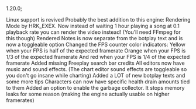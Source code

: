 1.20.0;

Linux support is revived
Probably the best addition to this engine: Rendering Mode by HRK_EXEX. Now instead of waiting 1 hour playing a song at 0.1 playback rate you can render the video instead! (You'll need FFmpeg for this though)
Rendered Notes is now separate from the botplay text and is now a toggleable option
Changed the FPS counter color indicators:
Yellow when your FPS is half of the expected framerate
Orange when your FPS is 1/3 of the expected framerate
And red when your FPS is 1/4 of the expected framerate
Added missing Freeplay search bar credits
All editors now have music and sound effects. (The chart editor sound effects are toggleable so you don't go insane while charting)
Added a LOT of new botplay texts and some more tips
Characters can now have specific health drain amounts tied to them
Added an option to enable the garbage collector. It stops memory leaks for some reason (making the engine actually usable on higher framerates)